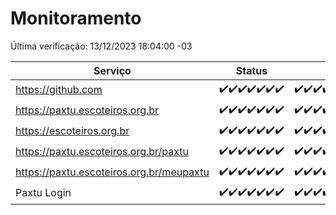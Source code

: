 # Monitoramento

Última verificação: 13/12/2023 18:04:00 -03

|Serviço|Status|Últimas 24h|
|---|---|---|
|https://github.com|<span title="2023-12-06: OK=23">✔️</span><span title="2023-12-07: OK=24">✔️</span><span title="2023-12-08: OK=24">✔️</span><span title="2023-12-09: OK=24">✔️</span><span title="2023-12-10: OK=24">✔️</span><span title="2023-12-11: OK=24">✔️</span><span title="2023-12-12: OK=21">✔️</span>|<span title="12/12/2023 18:04:00 -03 : 200">✔️</span><span title="12/12/2023 19:05:00 -03 : 200">✔️</span><span title="12/12/2023 20:06:00 -03 : 200">✔️</span><span title="12/12/2023 21:31:00 -03 : 200">✔️</span><span title="12/12/2023 22:48:00 -03 : 200">✔️</span><span title="12/12/2023 23:21:00 -03 : 200">✔️</span><span title="13/12/2023 00:07:00 -03 : 200">✔️</span><span title="13/12/2023 01:08:00 -03 : 200">✔️</span><span title="13/12/2023 02:06:00 -03 : 200">✔️</span><span title="13/12/2023 03:08:00 -03 : 200">✔️</span><span title="13/12/2023 04:06:00 -03 : 200">✔️</span><span title="13/12/2023 05:08:00 -03 : 200">✔️</span><span title="13/12/2023 06:06:00 -03 : 200">✔️</span><span title="13/12/2023 07:07:00 -03 : 200">✔️</span><span title="13/12/2023 08:04:00 -03 : 200">✔️</span><span title="13/12/2023 09:11:00 -03 : 200">✔️</span><span title="13/12/2023 10:09:00 -03 : 200">✔️</span><span title="13/12/2023 11:06:00 -03 : 200">✔️</span><span title="13/12/2023 12:06:00 -03 : 200">✔️</span><span title="13/12/2023 13:07:00 -03 : 200">✔️</span><span title="13/12/2023 14:05:00 -03 : 200">✔️</span><span title="13/12/2023 15:07:00 -03 : 200">✔️</span><span title="13/12/2023 16:03:00 -03 : 200">✔️</span><span title="13/12/2023 17:07:00 -03 : 200">✔️</span><span title="13/12/2023 18:04:00 -03 : 200">✔️</span>|
|https://paxtu.escoteiros.org.br|<span title="2023-12-06: OK=23">✔️</span><span title="2023-12-07: OK=24">✔️</span><span title="2023-12-08: OK=24">✔️</span><span title="2023-12-09: OK=24">✔️</span><span title="2023-12-10: OK=24">✔️</span><span title="2023-12-11: OK=24">✔️</span><span title="2023-12-12: OK=21">✔️</span>|<span title="12/12/2023 18:04:00 -03 : 200">✔️</span><span title="12/12/2023 19:05:00 -03 : 200">✔️</span><span title="12/12/2023 20:06:00 -03 : 200">✔️</span><span title="12/12/2023 21:31:00 -03 : 200">✔️</span><span title="12/12/2023 22:48:00 -03 : 200">✔️</span><span title="12/12/2023 23:21:00 -03 : 200">✔️</span><span title="13/12/2023 00:07:00 -03 : 200">✔️</span><span title="13/12/2023 01:08:00 -03 : 200">✔️</span><span title="13/12/2023 02:06:00 -03 : 200">✔️</span><span title="13/12/2023 03:08:00 -03 : 200">✔️</span><span title="13/12/2023 04:06:00 -03 : 200">✔️</span><span title="13/12/2023 05:08:00 -03 : 200">✔️</span><span title="13/12/2023 06:06:00 -03 : 200">✔️</span><span title="13/12/2023 07:07:00 -03 : 200">✔️</span><span title="13/12/2023 08:04:00 -03 : 200">✔️</span><span title="13/12/2023 09:11:00 -03 : 200">✔️</span><span title="13/12/2023 10:09:00 -03 : 200">✔️</span><span title="13/12/2023 11:06:00 -03 : 200">✔️</span><span title="13/12/2023 12:06:00 -03 : 200">✔️</span><span title="13/12/2023 13:07:00 -03 : 200">✔️</span><span title="13/12/2023 14:05:00 -03 : 200">✔️</span><span title="13/12/2023 15:07:00 -03 : 200">✔️</span><span title="13/12/2023 16:03:00 -03 : 200">✔️</span><span title="13/12/2023 17:07:00 -03 : 200">✔️</span><span title="13/12/2023 18:04:00 -03 : 200">✔️</span>|
|https://escoteiros.org.br|<span title="2023-12-06: OK=23">✔️</span><span title="2023-12-07: OK=24">✔️</span><span title="2023-12-08: OK=24">✔️</span><span title="2023-12-09: OK=24">✔️</span><span title="2023-12-10: OK=24">✔️</span><span title="2023-12-11: OK=24">✔️</span><span title="2023-12-12: OK=21">✔️</span>|<span title="12/12/2023 18:04:00 -03 : 200">✔️</span><span title="12/12/2023 19:05:00 -03 : 200">✔️</span><span title="12/12/2023 20:06:00 -03 : 200">✔️</span><span title="12/12/2023 21:31:00 -03 : 200">✔️</span><span title="12/12/2023 22:48:00 -03 : 200">✔️</span><span title="12/12/2023 23:21:00 -03 : 200">✔️</span><span title="13/12/2023 00:07:00 -03 : 200">✔️</span><span title="13/12/2023 01:08:00 -03 : 200">✔️</span><span title="13/12/2023 02:06:00 -03 : 200">✔️</span><span title="13/12/2023 03:08:00 -03 : 200">✔️</span><span title="13/12/2023 04:06:00 -03 : 200">✔️</span><span title="13/12/2023 05:08:00 -03 : 200">✔️</span><span title="13/12/2023 06:06:00 -03 : 200">✔️</span><span title="13/12/2023 07:07:00 -03 : 200">✔️</span><span title="13/12/2023 08:04:00 -03 : 200">✔️</span><span title="13/12/2023 09:11:00 -03 : 200">✔️</span><span title="13/12/2023 10:09:00 -03 : 200">✔️</span><span title="13/12/2023 11:06:00 -03 : 200">✔️</span><span title="13/12/2023 12:06:00 -03 : 200">✔️</span><span title="13/12/2023 13:07:00 -03 : 200">✔️</span><span title="13/12/2023 14:05:00 -03 : 200">✔️</span><span title="13/12/2023 15:07:00 -03 : 200">✔️</span><span title="13/12/2023 16:03:00 -03 : 200">✔️</span><span title="13/12/2023 17:07:00 -03 : 200">✔️</span><span title="13/12/2023 18:04:00 -03 : 200">✔️</span>|
|https://paxtu.escoteiros.org.br/paxtu|<span title="2023-12-06: OK=23">✔️</span><span title="2023-12-07: OK=24">✔️</span><span title="2023-12-08: OK=24">✔️</span><span title="2023-12-09: OK=24">✔️</span><span title="2023-12-10: OK=24">✔️</span><span title="2023-12-11: OK=24">✔️</span><span title="2023-12-12: OK=21">✔️</span>|<span title="12/12/2023 18:05:00 -03 : 200">✔️</span><span title="12/12/2023 19:05:00 -03 : 200">✔️</span><span title="12/12/2023 20:06:00 -03 : 200">✔️</span><span title="12/12/2023 21:31:00 -03 : 200">✔️</span><span title="12/12/2023 22:48:00 -03 : 200">✔️</span><span title="12/12/2023 23:21:00 -03 : 200">✔️</span><span title="13/12/2023 00:07:00 -03 : 200">✔️</span><span title="13/12/2023 01:08:00 -03 : 200">✔️</span><span title="13/12/2023 02:06:00 -03 : 200">✔️</span><span title="13/12/2023 03:08:00 -03 : 200">✔️</span><span title="13/12/2023 04:06:00 -03 : 200">✔️</span><span title="13/12/2023 05:08:00 -03 : 200">✔️</span><span title="13/12/2023 06:06:00 -03 : 200">✔️</span><span title="13/12/2023 07:07:00 -03 : 200">✔️</span><span title="13/12/2023 08:04:00 -03 : 200">✔️</span><span title="13/12/2023 09:11:00 -03 : 200">✔️</span><span title="13/12/2023 10:09:00 -03 : 200">✔️</span><span title="13/12/2023 11:06:00 -03 : 200">✔️</span><span title="13/12/2023 12:06:00 -03 : 200">✔️</span><span title="13/12/2023 13:07:00 -03 : 200">✔️</span><span title="13/12/2023 14:05:00 -03 : 200">✔️</span><span title="13/12/2023 15:07:00 -03 : 200">✔️</span><span title="13/12/2023 16:03:00 -03 : 200">✔️</span><span title="13/12/2023 17:07:00 -03 : 200">✔️</span><span title="13/12/2023 18:04:00 -03 : 200">✔️</span>|
|https://paxtu.escoteiros.org.br/meupaxtu|<span title="2023-12-06: OK=23">✔️</span><span title="2023-12-07: OK=24">✔️</span><span title="2023-12-08: OK=24">✔️</span><span title="2023-12-09: OK=24">✔️</span><span title="2023-12-10: OK=24">✔️</span><span title="2023-12-11: OK=24">✔️</span><span title="2023-12-12: OK=21">✔️</span>|<span title="12/12/2023 18:05:00 -03 : 200">✔️</span><span title="12/12/2023 19:05:00 -03 : 200">✔️</span><span title="12/12/2023 20:06:00 -03 : 200">✔️</span><span title="12/12/2023 21:31:00 -03 : 200">✔️</span><span title="12/12/2023 22:48:00 -03 : 200">✔️</span><span title="12/12/2023 23:21:00 -03 : 200">✔️</span><span title="13/12/2023 00:07:00 -03 : 200">✔️</span><span title="13/12/2023 01:08:00 -03 : 200">✔️</span><span title="13/12/2023 02:06:00 -03 : 200">✔️</span><span title="13/12/2023 03:08:00 -03 : 200">✔️</span><span title="13/12/2023 04:06:00 -03 : 200">✔️</span><span title="13/12/2023 05:08:00 -03 : 200">✔️</span><span title="13/12/2023 06:06:00 -03 : 200">✔️</span><span title="13/12/2023 07:07:00 -03 : 200">✔️</span><span title="13/12/2023 08:04:00 -03 : 200">✔️</span><span title="13/12/2023 09:11:00 -03 : 200">✔️</span><span title="13/12/2023 10:09:00 -03 : 200">✔️</span><span title="13/12/2023 11:06:00 -03 : 200">✔️</span><span title="13/12/2023 12:06:00 -03 : 200">✔️</span><span title="13/12/2023 13:07:00 -03 : 200">✔️</span><span title="13/12/2023 14:05:00 -03 : 200">✔️</span><span title="13/12/2023 15:07:00 -03 : 200">✔️</span><span title="13/12/2023 16:03:00 -03 : 200">✔️</span><span title="13/12/2023 17:07:00 -03 : 200">✔️</span><span title="13/12/2023 18:04:00 -03 : 200">✔️</span>|
|Paxtu Login|<span title="2023-12-06: OK=23">✔️</span><span title="2023-12-07: OK=24">✔️</span><span title="2023-12-08: OK=24">✔️</span><span title="2023-12-09: OK=24">✔️</span><span title="2023-12-10: OK=24">✔️</span><span title="2023-12-11: OK=24">✔️</span><span title="2023-12-12: OK=21">✔️</span>|<span title="12/12/2023 18:05:00 -03 : 200">✔️</span><span title="12/12/2023 19:05:00 -03 : 200">✔️</span><span title="12/12/2023 20:06:00 -03 : 200">✔️</span><span title="12/12/2023 21:31:00 -03 : 200">✔️</span><span title="12/12/2023 22:48:00 -03 : 200">✔️</span><span title="12/12/2023 23:21:00 -03 : 200">✔️</span><span title="13/12/2023 00:07:00 -03 : 200">✔️</span><span title="13/12/2023 01:08:00 -03 : 200">✔️</span><span title="13/12/2023 02:06:00 -03 : 200">✔️</span><span title="13/12/2023 03:08:00 -03 : 200">✔️</span><span title="13/12/2023 04:06:00 -03 : 200">✔️</span><span title="13/12/2023 05:08:00 -03 : 200">✔️</span><span title="13/12/2023 06:06:00 -03 : 200">✔️</span><span title="13/12/2023 07:07:00 -03 : 200">✔️</span><span title="13/12/2023 08:04:00 -03 : 200">✔️</span><span title="13/12/2023 09:11:00 -03 : 200">✔️</span><span title="13/12/2023 10:09:00 -03 : 200">✔️</span><span title="13/12/2023 11:06:00 -03 : 200">✔️</span><span title="13/12/2023 12:06:00 -03 : 200">✔️</span><span title="13/12/2023 13:07:00 -03 : 200">✔️</span><span title="13/12/2023 14:05:00 -03 : 200">✔️</span><span title="13/12/2023 15:07:00 -03 : 200">✔️</span><span title="13/12/2023 16:03:00 -03 : 200">✔️</span><span title="13/12/2023 17:07:00 -03 : 200">✔️</span><span title="13/12/2023 18:04:00 -03 : 200">✔️</span>|
